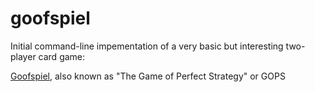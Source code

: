 # goofspiel

Initial command-line impementation of a very basic but interesting two-player card game: 

[Goofspiel](https://en.wikipedia.org/wiki/Goofspiel), also known as "The Game of
Perfect Strategy" or GOPS